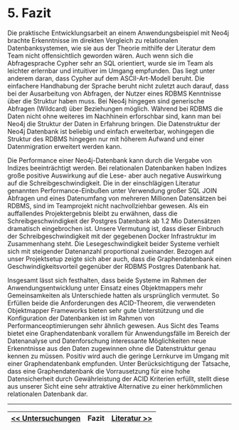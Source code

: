 # 5. Fazit

Die praktische Entwicklungsarbeit an einem Anwendungsbeispiel mit Neo4j brachte Erkenntnisse im direkten Vergleich zu relationalen Datenbanksystemen, wie sie aus der Theorie mithilfe der Literatur dem Team nicht offensichtlich geworden wären. Auch wenn sich die Abfragesprache Cypher sehr an SQL orientiert, wurde sie im Team als leichter erlernbar und intuitiver im Umgang empfunden. Das liegt unter anderem daran, dass Cypher auf dem ASCII-Art-Modell beruht. Die einfachere Handhabung der Sprache beruht nicht zuletzt auch darauf, dass bei der Ausarbeitung von Abfragen, der Nutzer eines RDBMS Kenntnisse über die Struktur haben muss. Bei Neo4j hingegen sind generische Abfragen (Wildcard) über Beziehungen möglich. Während bei RDBMS die Daten nicht ohne weiteres im Nachhinein erforschbar sind, kann man bei Neo4j die Struktur der Daten in Erfahrung bringen. Die Datenstruktur der Neo4j Datenbank ist beliebig und einfach erweiterbar, wohingegen die Struktur des RDBMS hingegen nur mit höherem Aufwand und einer Datenmigration erweitert werden kann.

Die Performance einer Neo4j-Datenbank kann durch die Vergabe von Indizes beeinträchtigt werden. Bei relationalen Datenbanken haben Indizes große positive Auswirkung auf die Lese- aber auch negative Auswirkung auf die Schreibgeschwindigkeit. Die in der einschlägigen Literatur genannten Performance-Einbußen unter Verwendung großer SQL JOIN Abfragen und eines Datenumfang von mehreren Millionen Datensätzen bei RDBMS, sind im Teamprojekt nicht nachvollziehbar gewesen. Als ein auffallendes Projektergebnis bleibt zu erwähnen, dass die Schreibgeschwindigkeit der Postgres Datenbank ab 1.2 Mio Datensätzen dramatisch eingebrochen ist. Unsere Vermutung ist, dass dieser Einbruch der Schreibgeschwindigkeit mit der gegebenen Docker Infrastruktur im Zusammenhang steht. Die Lesegeschwindigkeit beider Systeme verhielt sich mit steigender Datenanzahl proportional zueinander. Bezogen auf unser Projektsetup zeigte sich aber auch, dass die Graphendatenbank einen Geschwindigkeitsvorteil gegenüber der RDBMS Postgres Datenbank hat. 

Insgesamt lässt sich festhalten, dass beide Systeme im Rahmen der Anwendungsentwicklung unter Einsatz eines Objektmappers mehr Gemeinsamkeiten als Unterschiede hatten als ursprünglich vermutet. So Erfüllen beide die Anforderungen des ACID-Theorem, die verwendeten Objektmapper Frameworks bieten sehr gute Unterstützung und die Konfiguration der Datenbanken ist im Rahmen von Performanceoptimierungen sehr ähnlich gewesen. Aus Sicht des Teams bietet eine Graphendatenbank vorallem für Anwendungsfälle im Bereich der Datenanalyse und Datenforschung interessante Möglichkeiten neue Erkenntnisse aus den Daten zugewinnen ohne die Datenstruktur genau kennen zu müssen. Positiv wird auch die geringe Lernkurve im Umgang mit einer Graphendatenbank empfunden. Unter Berücksichtigung der Tatsache, dass eine Graphendatenbank die Vorrausetzung für eine hohe Datensicherheit durch Gewährleistung der ACID Kriterien erfüllt, stellt diese aus unserer Sicht eine sehr attraktive Alternative zu einer herkömmlichen relationalen Datenbank dar.  

---
| [<< Untersuchungen](04_untersuchungen.md) | Fazit | [Literatur >>](06_literature.md) |
|------------------------------------|------------|-------------------------------------|


